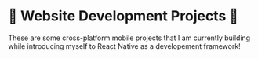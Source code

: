 # 📱 Website Development Projects 📱

These are some cross-platform mobile projects that I am currently building while introducing myself to React Native as a developement framework!
